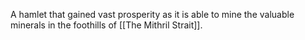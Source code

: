 A hamlet that gained vast prosperity as it is able to mine the valuable minerals in the foothills of [[The Mithril Strait]]. 